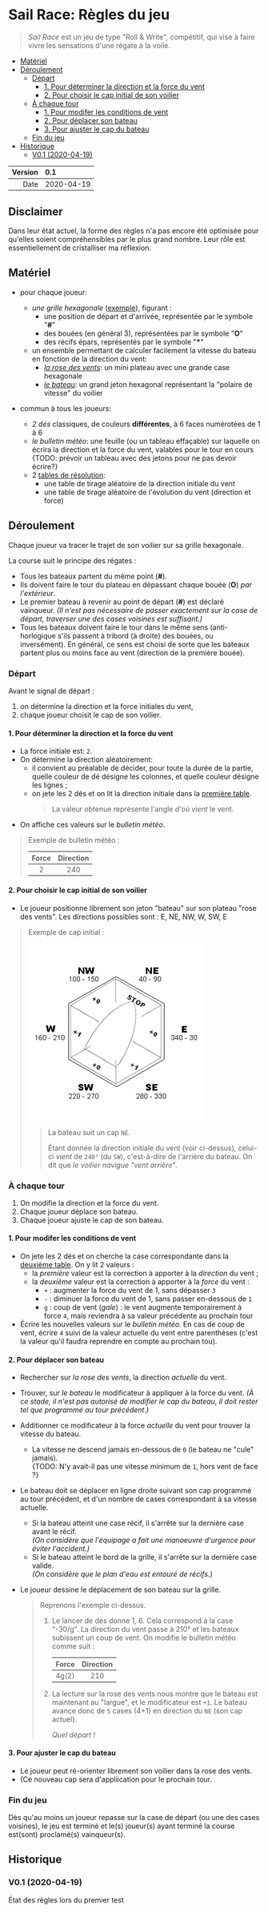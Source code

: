 Sail Race: Règles du jeu
========================

> _Sail Race_ est un jeu de type "Roll & Write", compétitif,
> qui vise à faire vivre les sensations d'une régate à la voile.

<!-- TOC -->

- [Matériel](#matériel)
- [Déroulement](#déroulement)
    - [Départ](#départ)
        - [1. Pour déterminer la direction et la force du vent](#1-pour-déterminer-la-direction-et-la-force-du-vent)
        - [2. Pour choisir le cap initial de son voilier](#2-pour-choisir-le-cap-initial-de-son-voilier)
    - [À chaque tour](#à-chaque-tour)
        - [1. Pour modifer les conditions de vent](#1-pour-modifer-les-conditions-de-vent)
        - [2. Pour déplacer son bateau](#2-pour-déplacer-son-bateau)
        - [3. Pour ajuster le cap du bateau](#3-pour-ajuster-le-cap-du-bateau)
    - [Fin du jeu](#fin-du-jeu)
- [Historique](#historique)
    - [V0.1 (2020-04-19)](#v01-2020-04-19)

<!-- /TOC -->

| Version | 0.1 |
| -------:|:--- |
| Date    | 2020-04-19 |

Disclaimer
----------

Dans leur état actuel, la forme des règles n'a pas encore été optimisée pour
qu'elles soient compréhensibles par le plus grand nombre.
Leur rôle est essentiellement de cristalliser ma réflexion.

## Matériel
  
- pour chaque joueur:
    - _une grille hexagonale_
      ([exemple](./components/MAP[0].png)), figurant :
        - une position de départ et d'arrivée, représentée par le symbole "**#**"
        - des bouées (en général 3), représentées par le symbole "**O**"
        - des récifs épars, représentés par le symbole "**\***"
    - un ensemble permettant de calculer facilement la vitesse du bateau en fonction de la direction du vent:
        - _[la rose des vents](./components/COMPASS.png )_: un mini plateau avec une grande case hexagonale
        - _[le bateau](./components/BOAT.png)_: un grand jeton hexagonal représentant la "polaire de vitesse" du voilier

- commun à tous les joueurs:
    - _2 dés_ classiques, de couleurs **différentes**, à 6 faces numérotées de 1 à 6
    - _le bulletin météo_:
      une feuille (ou un tableau effaçable) sur laquelle on écrira la direction et la force du vent,
      valables pour le tour en cours  
      {TODO: prévoir un tableau avec des jetons pour ne pas devoir écrire?}
    - 2 [tables de résolution](./components/TABLES):
        - une table de tirage aléatoire de la direction initiale du vent
        - une table de tirage aléatoire de l'évolution du vent (direction et force)

## Déroulement

Chaque joueur va tracer le trajet de son voilier sur sa grille hexagonale.

La course suit le principe des régates :

- Tous les bateaux partent du même point (**#**).
- Ils doivent faire le tour du plateau en dépassant chaque bouée (**O**) _par l'extérieur_.
- Le premier bateau à revenir au point de départ (**#**) est déclaré vainqueur.
  _(Il n'est pas nécessaire de passer exactement sur la case de départ, traverser une des cases voisines est suffisant.)_
- Tous les bateaux doivent faire le tour dans le même sens
  (anti-horlogique s'ils passent à tribord (à droite) des bouées, ou inversément).
  En général, ce sens est choisi de sorte que les bateaux partent plus ou moins face au vent
  (direction de la première bouée).

### Départ

Avant le signal de départ :

1. on détermine la direction et la force initiales du vent,
2. chaque joueur choisit le cap de son voilier.

#### 1. Pour déterminer la direction et la force du vent

- La force initiale est: `2`.
- On détermine la direction aléatoirement:
    - il convient au préalable de décider, pour toute la durée de la partie,
      quelle couleur de dé désigne les colonnes, et quelle couleur désigne les lignes ;
    - on jete les 2 dés et on lit la direction initiale dans la [première table](./components/TABLES).  
      > La valeur obtenue représente l'angle _d'où vient_ le vent.
- On affiche ces valeurs sur le _bulletin météo_.

> Exemple de bulletin météo :
>
> | Force | Direction |
> |:-----:|:---------:|
> |   2   |    240    |

#### 2. Pour choisir le cap initial de son voilier

- Le joueur positionne librement son jeton "bateau" sur son plateau "rose des vents".
  Les directions possibles sont : E, NE, NW, W, SW, E

> Exemple de cap initial :
>
> ![exemple de cap initial](./examples/COMPASS+BOAT.png "exemple de cap initial")
>
>> La bateau suit un cap `NE`.
>>
>> Étant donnée la direction initiale du vent (voir ci-dessus),
>> celui-ci _vient_ de `240°` (du `SW`), c'est-à-dire de l'arrière du bateau.
>> On dit que _le voilier navigue "vent arrière"_.

### À chaque tour

1. On modifie la direction et la force du vent.
2. Chaque joueur déplace son bateau.
3. Chaque joueur ajuste le cap de son bateau.

#### 1. Pour modifer les conditions de vent

- On jete les 2 dés et on cherche la case correspondante dans la [deuxième table](./components/TABLES).
  On y lit 2 valeurs :
    - la _première_ valeur est la correction à apporter à la _direction_ du vent ;
    - la _deuxième_ valeur est la correction à apporter à la _force_ du vent :
        - `+` : augmenter la force du vent de 1, sans dépasser `3`
        - `-` : diminuer la force du vent de 1, sans passer en-dessous de `1`
        - `g` : coup de vent (_gale_) : le vent augmente temporairement à force `4`,
          mais reviendra à sa valeur précédente au prochain tour
- Écrire les nouvelles valeurs sur le _bulletin météo_.
  En cas de coup de vent, écrire `4` suivi de la valeur actuelle du vent entre parenthèses
  (c'est la valeur qu'il faudra reprendre en compte au prochain tou).

#### 2. Pour déplacer son bateau

- Rechercher sur _la rose des vents_, la direction _actuelle_ du vent.
- Trouver, sur _le bateau_ le modificateur à appliquer à la force du vent.
  _(À ce stade, il n'est pas autorisé de modifier le cap du bateau,
  il doit rester tel que programmé au tour précédent.)_
- Additionner ce modificateur à la force _actuelle_ du vent pour trouver la vitesse du bateau.
    - La vitesse ne descend jamais en-dessous de `0` (le bateau ne "cule" jamais).  
    {TODO: N'y avait-il pas une vitesse minimum de `1`, hors vent de face ?}
- Le bateau doit se déplacer en ligne droite suivant son cap programmé au tour précédent,
  et d'un nombre de cases correspondant à sa vitesse actuelle.
    - Si la bateau atteint une case récif, il s'arrête sur la dernière case avant le récif.  
      _(On considère que l'équipage a fait une manoeuvre d'urgence pour éviter l'accident.)_
    - Si le bateau atteint le bord de la grille, il s'arrête sur la dernière case valide.  
      _(On considère que le plan d'eau est entouré de récifs.)_
- Le joueur dessine le déplacement de son bateau sur la grille.

  > Reprenons l'exemple ci-dessus.
  >
  > 1. Le lancer de dés donne 1, 6. Cela correspond à la case "-30/g".
  >    La direction du vent passe à 210° et les bateaux subissent un coup de vent.
  >    On modifie le bulletin météo comme suit :
  >
  >    | Force | Direction |
  >    |:-----:|:---------:|
  >    | 4g(2) |    210    |
  >
  > 2. La lecture sur la rose des vents nous montre que le bateau est maintenant au "largue",
  >    et le modificateur est `+1`.
  >    Le bateau avance donc de `5` cases (4+1) en direction du `NE` (son cap actuel).
  >
  >    _Quel départ !_

#### 3. Pour ajuster le cap du bateau

- Le joueur peut ré-orienter librement son voilier dans la rose des vents.
- (Ce nouveau cap sera d'appliication pour le prochain tour.

### Fin du jeu

Dès qu'au moins un joueur repasse sur la case de départ (ou une des cases voisines),
le jeu est terminé et le(s) joueur(s) ayant terminé la course est(sont) proclamé(s) vainqueur(s).

## Historique

### V0.1 (2020-04-19)

État des règles lors du premier test
